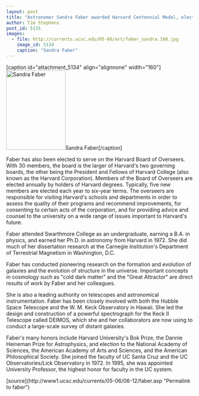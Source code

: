 ```yaml
---
layout: post
title: "Astronomer Sandra Faber awarded Harvard Centennial Medal, elected to Harvard Board of Overseers"
author: Tim Stephens
post_id: 5135
images:
  - file: http://currents.ucsc.edu/05-06/art/faber_sandra.160.jpg
    image_id: 5134
    caption: "Sandra Faber"
---
```


[caption id="attachment_5134" align="alignnone" width="160"]<a href="http://localhost/mysite/wp-content/uploads/2006/06/faber_sandra.160.jpg"><img class="size-full wp-image-5134" src="http://localhost/mysite/wp-content/uploads/2006/06/faber_sandra.160.jpg" alt="Sandra Faber" width="160" height="214" /></a>Sandra Faber[/caption]
<a name="content" id="content"></a>
<p>
  Faber has also been elected to serve on the Harvard Board of Overseers. With 30 members, the board is the larger of Harvard's two governing boards, the other being the President and Fellows of Harvard College (also known as the Harvard Corporation). Members of the Board of Overseers are elected annually by holders of Harvard degrees. Typically, five new members are elected each year to six-year terms. The overseers are responsible for visiting Harvard's schools and departments in order to assess the quality of their programs and recommend improvements, for consenting to certain acts of the corporation, and for providing advice and counsel to the university on a wide range of issues important to Harvard's future.
</p>
<p>
  Faber attended Swarthmore College as an undergraduate, earning a B.A. in physics, and earned her Ph.D. in astronomy from Harvard in 1972. She did much of her dissertation research at the Carnegie Institution's Department of Terrestrial Magnetism in Washington, D.C.
</p>
<p>
  Faber has conducted pioneering research on the formation and evolution of galaxies and the evolution of structure in the universe. Important concepts in cosmology such as "cold dark matter" and the "Great Attractor" are direct results of work by Faber and her colleagues.
</p>
<p>
  She is also a leading authority on telescopes and astronomical instrumentation. Faber has been closely involved with both the Hubble Space Telescope and the W. M. Keck Observatory in Hawaii. She led the design and construction of a powerful spectrograph for the Keck II Telescope called DEIMOS, which she and her collaborators are now using to conduct a large-scale survey of distant galaxies.
</p>
<p>
  Faber's many honors include Harvard University's Bok Prize, the Dannie Heineman Prize for Astrophysics, and election to the National Academy of Sciences, the American Academy of Arts and Sciences, and the American Philosophical Society. She joined the faculty of UC Santa Cruz and the UC Observatories/Lick Observatory in 1972. In 1995, she was appointed University Professor, the highest honor for faculty in the UC system.
</p>
[source](http://www1.ucsc.edu/currents/05-06/06-12/faber.asp "Permalink to faber")
